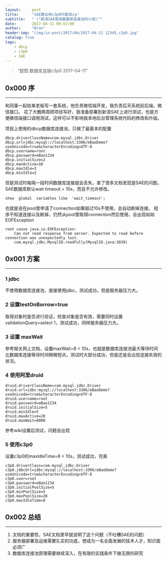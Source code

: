 ```yaml
---
layout:     post
title:      "SAE建议用c3p0代替dbcp"
subtitle:   " \"新浪SAE使用数据库连接池的小结\""
date:       2017-04-11 09:53:00
author:     "Bran"
header-img: "/img/in-post/2017/04/2017-04-11 12345_c3p0.jpg"
catalog: true
tags:
    - dbcp
    - c3p0
    - SAE
---
```


> “题图 数据库连接c3p0 2017-04-11”

## 0x000 序

- - -
和同事一起给某老板写一套系统，他负责微信端开发，我负责后天系统前后端，微信接口。
花了大概两周把项目写好，我准备部署到新浪SAE上进行测试，也是方便微信端接口调用测试，这样可以不影响我本地后台管理系统代码的修改和升级。

项目上使用的dbcp数据库连接池，只做了最基本的配置
```
dbcp.driverClassName=com.mysql.jdbc.Driver
dbcp.url=jdbc:mysql://localhost:3306/eBaoDemo?useUnicode=true&characterEncoding=UTF-8
dbcp.username=root
dbcp.password=eBao1234
dbcp.initialSize=2
dbcp.maxActive=10
dbcp.maxIdle=3
dbcp.minIdle=2
```
但是测试时每隔一段时间数据库连接就会丢失，查了很多文档发现是SAE的问题。
SAE数据库默认wait timeout = 10s，而且不允许修改。
```
show  global  variables like  'wait_timeout';
```
也就是说在pool里申请了connection如果超过10s不使用，会自动断掉连接。
程序不知道连接以及断掉，仍然从pool里取得connection然后使用，会出现如如EOFException
```
root cause java.io.EOFException: 
	Can not read response from server. Expected to read before connection was unexpectedly lost. 	
	com.mysql.jdbc.MysqlIO.readFully(MysqlIO.java:3039)
```

## 0x001 方案

- - -

### 1 jdbc
不使用数据库连接池，直接使用jdbc，测试成功，但是服务器压力大。

### 2 设置testOnBorrow=true
取得对象时是否进行验证，检查对象是否有效，需要同时设置validationQuery=select 1，测试成功，同样服务器压力大。

### 3 设置 maxWait
参考相关网上文档，设置maxWait=8 < 10s，也就是数据库连接池最大等待时间比数据库连接等待时间稍微短点，测试时大部分成功，但是还是会出现连接失效的状况。

### 4 使用阿里druid
```
druid.driverClassName=com.mysql.jdbc.Driver
druid.url=jdbc:mysql://localhost:3306/eBaoDemo?useUnicode=true&characterEncoding=UTF-8
druid.username=root
druid.password=eBao1234
druid.initialSize=5
druid.minIdle=5
druid.maxActive=20
druid.maxWait=8000
```
参考wiki设置后测试，问题会出现

### 5 使用c3p0
设置c3p0的maxIdleTime=8 < 10s，测试成功，完美

```
c3p0.driverClass=com.mysql.jdbc.Driver
c3p0.jdbcUrl=jdbc:mysql://localhost:3306/eBaoDemo?useUnicode=true&characterEncoding=UTF-8
c3p0.user=root
c3p0.password=eBao1234
c3p0.initialPoolSize=5
c3p0.minPoolSize=5
c3p0.maxPoolSize=20
c3p0.maxIdleTime=8
```


## 0x002 总结

- - -

1. 文档的重要性，SAE文档里早就说明了这个问题（不吐糟SAE的问题）
2. 服务器部署及运维需要扎实的功底，想成为一名全面发展的技术人才，知识面必须广
3. 数据库连接池原理需要继续深入，在有限的实践条件下做无限的研究

